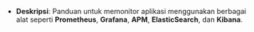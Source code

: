 - **Deskripsi**: Panduan untuk memonitor aplikasi menggunakan berbagai alat seperti **Prometheus**, **Grafana**, **APM**, **ElasticSearch**, dan **Kibana**.
